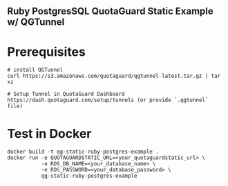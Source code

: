 Ruby PostgresSQL QuotaGuard Static Example w/ QGTunnel
--

# Prerequisites
```
# install QGTunnel
curl https://s3.amazonaws.com/quotaguard/qgtunnel-latest.tar.gz | tar xz

# Setup Tunnel in QuotaGuard Dashboard
https://dash.quotaguard.com/setup/tunnels (or provide `.qgtunnel` file)
```

# Test in Docker
```
docker build -t qg-static-ruby-postgres-example .
docker run -e QUOTAGUARDSTATIC_URL=<your_quotaguardstatic_url> \
           -e RDS_DB_NAME=<your_database_name> \
           -e RDS_PASSWORD=<your_database_password> \
           qg-static-ruby-postgres-example
```